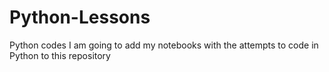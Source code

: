 # Python-Lessons
Python codes
I am going to add my notebooks with the attempts to code in Python to this repository
